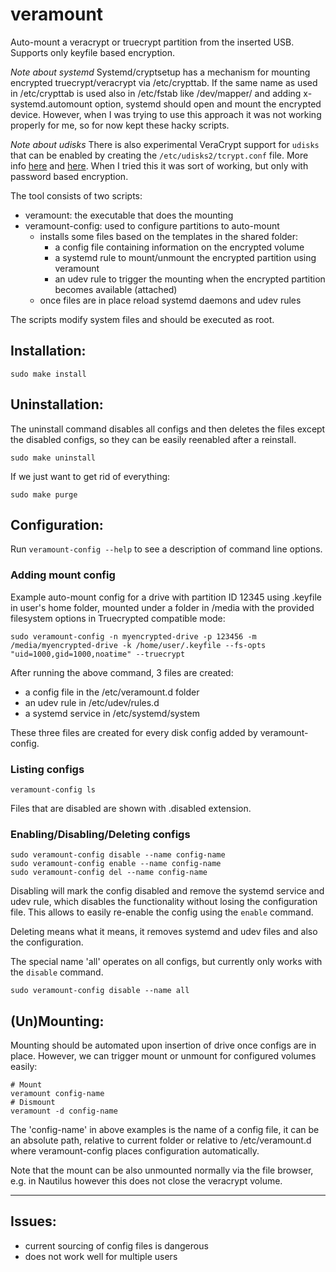 # veramount

Auto-mount a veracrypt or truecrypt partition from the inserted USB.
Supports only keyfile based encryption.

*Note about systemd*
Systemd/cryptsetup has a mechanism for mounting encrypted truecrypt/veracrypt
via /etc/crypttab. If the same name as used in /etc/crypttab is used also in
/etc/fstab like /dev/mapper/<name from crypttab> and adding
x-systemd.automount option, systemd should open and mount the encrypted
device. However, when I was trying to use this approach it was not working 
properly for me, so for now kept these hacky scripts.

*Note about udisks*
There is also experimental VeraCrypt support for `udisks` that can be enabled
by creating the `/etc/udisks2/tcrypt.conf` file. More info
[here](https://github.com/storaged-project/udisks/issues/589) and
[here](https://github.com/storaged-project/udisks/pull/495). When I tried this
it was sort of working, but only with password based encryption.


The tool consists of two scripts:
- veramount: the executable that does the mounting
- veramount-config: used to configure partitions to auto-mount
    - installs some files based on the templates in the shared folder:
        - a config file containing information on the encrypted volume
        - a systemd rule to mount/unmount the encrypted partition using veramount
        - an udev rule to trigger the mounting when the encrypted partition becomes available (attached)
    - once files are in place reload systemd daemons and udev rules

The scripts modify system files and should be executed as root.

## Installation:

```
sudo make install
````

## Uninstallation:

The uninstall command disables all configs and then deletes the files except
the disabled configs, so they can be easily reenabled after a reinstall.

```
sudo make uninstall
```

If we just want to get rid of everything:

```
sudo make purge
```

## Configuration:

Run `veramount-config --help` to see a description of command line options.

### Adding mount config

Example auto-mount config for a drive with partition ID 12345 using .keyfile in user's home folder, mounted under a
folder in /media with the provided filesystem options in Truecrypted compatible mode:

```
sudo veramount-config -n myencrypted-drive -p 123456 -m /media/myencrypted-drive -k /home/user/.keyfile --fs-opts
"uid=1000,gid=1000,noatime" --truecrypt
```

After running the above command, 3 files are created:
- a config file in the /etc/veramount.d folder
- an udev rule in /etc/udev/rules.d
- a systemd service in /etc/systemd/system

These three files are created for every disk config added by veramount-config.


### Listing configs

```
veramount-config ls
```

Files that are disabled are shown with .disabled extension.

### Enabling/Disabling/Deleting configs

```
sudo veramount-config disable --name config-name
sudo veramount-config enable --name config-name
sudo veramount-config del --name config-name
```

Disabling will mark the config disabled and remove the systemd service and
udev rule, which disables the functionality without losing the configuration
file. This allows to easily re-enable the config using the `enable` command.

Deleting means what it means, it removes systemd and udev files and also the
configuration.

The special name 'all' operates on all configs, but currently only works with
the `disable` command.

```
sudo veramount-config disable --name all
```



## (Un)Mounting:

Mounting should be automated upon insertion of drive once configs are in place. However, we can trigger mount or unmount
for configured volumes easily:

```
# Mount
veramount config-name
# Dismount
veramount -d config-name
```

The 'config-name' in above examples is the name of a config file, it can be an absolute path, relative to current folder
or relative to /etc/veramount.d where veramount-config places configuration automatically.

Note that the mount can be also unmounted normally via the file browser,
e.g. in Nautilus however this does not close the veracrypt volume.


---

## Issues:
- current sourcing of config files is dangerous
- does not work well for multiple users
